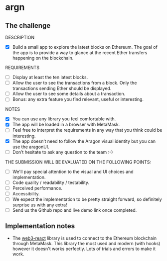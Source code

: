 # argn

## The challenge

DESCRIPTION

- [x] Build a small app to explore the latest blocks on Ethereum. The goal of the app is to provide a way to glance at the recent Ether transfers happening on the blockchain.

REQUIREMENTS

- [ ] Display at least the ten latest blocks.
- [ ] Allow the user to see the transactions from a block. Only the transactions sending Ether should be displayed.
- [ ] Allow the user to see some details about a transaction.
- [ ] Bonus: any extra feature you find relevant, useful or interesting.

NOTES

- [x] You can use any library you feel comfortable with.
- [x] The app will be loaded in a browser with MetaMask.
- [ ] Feel free to interpret the requirements in any way that you think could be interesting.
- [x] The app doesn’t need to follow the Aragon visual identity but you can use the aragonUI.
- [ ] Don’t hesitate to ask any question to the team :-)

THE SUBMISSION WILL BE EVALUATED ON THE FOLLOWING POINTS:

- [ ] We'll pay special attention to the visual and UI choices and implementation.
- [ ] Code quality / readability / testability.
- [ ] Perceived performance.
- [ ] Accessibility.
- [ ] We expect the implementation to be pretty straight forward, so definitely surprise us with any extra!
- [ ] Send us the Github repo and live demo link once completed.

## Implementation notes

- The [web3-react](https://github.com/NoahZinsmeister/web3-react) library is used to connect to the Ethereum blockchain through MetaMask. This library the most used and modern (with hooks) however it doesn't works perfectly. Lots of trials and errors to make it work.
